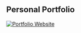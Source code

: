 ## Personal Portfolio



[![Portfolio Website](https://i.ibb.co/wQGBfXp/portfolio.png)](https://portfolio007.vercel.app)

